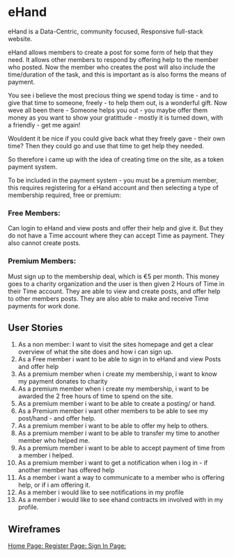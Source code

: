 # eHand

eHand is a Data-Centric, community focused,  Responsive full-stack website.

eHand allows members to create a post for some form of help that they need. It allows other members to respond by offering help
to the member who posted. Now the member who creates the post will also include the time/duration of the task, and this is important as is
also forms the means of payment.   

You see i believe the most precious thing we spend today is time - and to give that time to someone, freely - to help them out, is a 
wonderful gift. Now weve all been there - Someone helps you out - you maybe offer them money as you want to show your gratittude - 
mostly it is turned down, with a friendly - get me again!

Wouldent it be nice if you could give back what they freely gave - their own time?
Then they could go and use that time to get help they needed.

So therefore i came up with the idea of creating time on the site, as a token payment system.

To be included in the payment system - you must be a premium member, this requires registering for a eHand account and then selecting a type 
of membership required, free or premium:   

### Free Members:
Can login to eHand and view posts and offer their help and give it. But they do not have a Time account where they can accept 
Time as payment. They also cannot create posts.

### Premium Members:
Must sign up to the membership deal, which is €5 per month. This money goes to a charity organization and the user is then given 2 Hours of Time in their Time account.
They are able to view and create posts, and offer help to other members posts. They are also able to make and receive Time payments for work done.


## User Stories

1.  As a non member: I want to visit the sites homepage	and get a clear overview of what the site does and how i can sign up.
2.  As a Free member i want to be able to sign in to eHand and view Posts and offer help
3.  As a premium member when i create my membership, i want to know my payment donates to charity
4.  As a premium member when i create my membership, i want to be awarded the 2 free hours of time to spend on the site.
5.  As a premium member i want to be able to create a posting/ or hand.
6.  As a Premium member i want other members to be able to see my post/hand - and offer help.
7.  As a premium member i want to be able to offer my help to others.
8.  As a premium member i want to be able to transfer my time to another member who helped me.
9.  As a premium member i want to be able to accept payment of time from a member i helped. 
10. As a premium member i want to get a notification when i log in - if another member has offered help
11. As a member i want a way to communicate to a member who is offering help, or if i am offering it.
12. As a member i would like to see notifications in my profile
13. As a member i would like to see ehand contracts im involved with in my profile.


## Wireframes

[Home Page: ](https://github.com/Mr-Smyth/eHand/blob/master/docs/wireframes/Home.pdf)
[Register Page: ](https://github.com/Mr-Smyth/eHand/blob/master/docs/wireframes/Register.pdf)
[Sign In Page: ](https://github.com/Mr-Smyth/eHand/blob/master/docs/wireframes/Sign_in.pdf)
